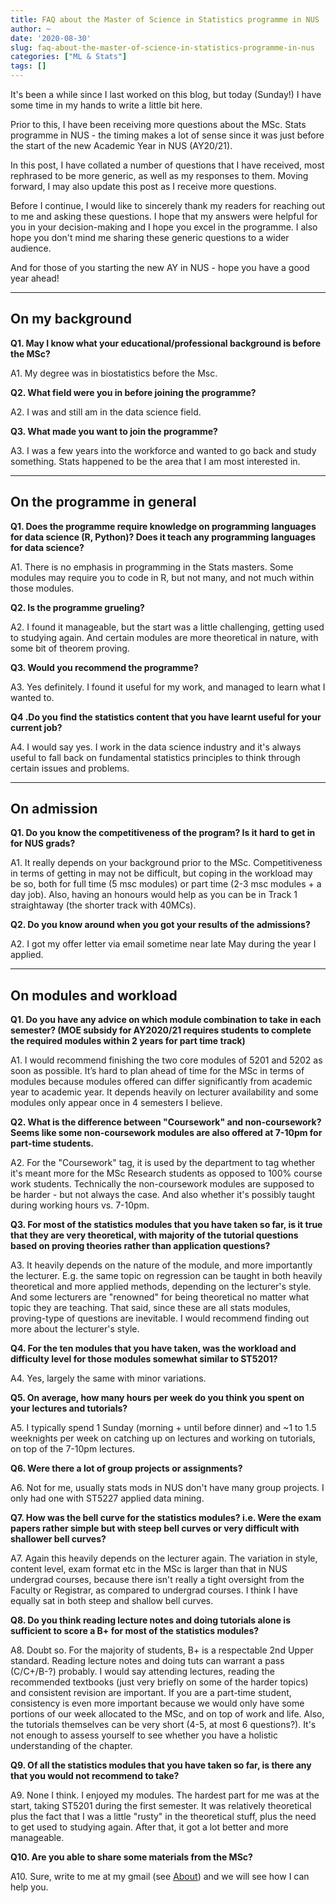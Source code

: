 ```yaml
---
title: FAQ about the Master of Science in Statistics programme in NUS
author: ~
date: '2020-08-30'
slug: faq-about-the-master-of-science-in-statistics-programme-in-nus
categories: ["ML & Stats"]
tags: []
---
```


It's been a while since I last worked on this blog, but today (Sunday!) I have some time in my hands to write a little bit here.

Prior to this, I have been receiving more questions about the MSc. Stats programme in NUS - the timing makes a lot of sense since it was just before the start of the new Academic Year in NUS (AY20/21).

In this post, I have collated a number of questions that I have received, most rephrased to be more generic, as well as my responses to them. Moving forward, I may also update this post as I receive more questions.

Before I continue, I would like to sincerely thank my readers for reaching out to me and asking these questions. I hope that my answers were helpful for you in your decision-making and I hope you excel in the programme. I also hope you don't mind me sharing these generic questions to a wider audience.

And for those of you starting the new AY in NUS - hope you have a good year ahead!

----

## On my background

__Q1. May I know what your educational/professional background is before the MSc?__

A1. My degree was in biostatistics before the Msc.
	
__Q2. What field were you in before joining the programme?__

A2. I was and still am in the data science field.

__Q3. What made you want to join the programme?__

A3. I was a few years into the workforce and wanted to go back and study something. Stats happened to be the area that I am most interested in.

----

## On the programme in general

__Q1. Does the programme require knowledge on programming languages for data science (R, Python)? Does it teach any programming languages for data science?__

A1. There is no emphasis in programming in the Stats masters. Some modules may require you to code in R, but not many, and not much within those modules.
	
__Q2. Is the programme grueling?__

A2. I found it manageable, but the start was a little challenging, getting used to studying again. And certain modules are more theoretical in nature, with some bit of theorem proving.

__Q3. Would you recommend the programme?__

A3. Yes definitely. I found it useful for my work, and managed to learn what I wanted to.

__Q4 .Do you find the statistics content that you have learnt useful for your current job?__
 
A4. I would say yes. I work in the data science industry and it's always useful to fall back on fundamental statistics principles to think through certain issues and problems.

----

## On admission

__Q1. Do you know the competitiveness of the program? Is it hard to get in for NUS grads?__

A1. It really depends on your background prior to the MSc. Competitiveness in terms of getting in may not be difficult, but coping in the workload may be so, both for full time (5 msc modules) or part time (2-3 msc modules + a day job). Also, having an honours would help as you can be in Track 1 straightaway (the shorter track with 40MCs).
 
__Q2. Do you know around when you got your results of the admissions?__

A2. I got my offer letter via email sometime near late May during the year I applied.

----

## On modules and workload
 
__Q1. Do you have any advice on which module combination to take in each semester? (MOE subsidy for AY2020/21 requires students to complete the required modules within 2 years for part time track)__

A1. I would recommend finishing the two core modules of 5201 and 5202 as soon as possible. It’s hard to plan ahead of time for the MSc in terms of modules because modules offered can differ significantly from academic year to academic year. It depends heavily on lecturer availability and some modules only appear once in 4 semesters I believe.

__Q2. What is the difference between "Coursework" and non-coursework? Seems like some non-coursework modules are also offered at 7-10pm for part-time students.__

A2. For the "Coursework" tag, it is used by the department to tag whether it's meant more for the MSc Research students as opposed to 100% course work students. Technically the non-coursework modules are supposed to be harder - but not always the case. And also whether it's possibly taught during working hours vs. 7-10pm.

__Q3. For most of the statistics modules that you have taken so far, is it true that they are very theoretical, with majority of the tutorial questions based on proving theories rather than application questions?__

A3. It heavily depends on the nature of the module, and more importantly the lecturer. E.g. the same topic on regression can be taught in both heavily theoretical and more applied methods, depending on the lecturer's style. And some lecturers are "renowned" for being theoretical no matter what topic they are teaching. That said, since these are all stats modules, proving-type of questions are inevitable. I would recommend finding out more about the lecturer's style.

__Q4. For the ten modules that you have taken, was the workload and difficulty level for those modules somewhat similar to ST5201?__

A4. Yes, largely the same with minor variations.
 
__Q5. On average, how many hours per week do you think you spent on your lectures and tutorials?__

A5. I typically spend 1 Sunday (morning + until before dinner) and ~1 to 1.5 weeknights per week on catching up on lectures and working on tutorials, on top of the 7-10pm lectures. 

__Q6. Were there a lot of group projects or assignments?__

A6. Not for me, usually stats mods in NUS don't have many group projects. I only had one with ST5227 applied data mining.
 
__Q7. How was the bell curve for the statistics modules? i.e. Were the exam papers rather simple but with steep bell curves or very difficult with shallower bell curves?__
 
A7. Again this heavily depends on the lecturer again. The variation in style, content level, exam format etc in the MSc is larger than that in NUS undergrad courses, because there isn't really a tight oversight from the Faculty or Registrar, as compared to undergrad courses. I think I have equally sat in both steep and shallow bell curves.

__Q8. Do you think reading lecture notes and doing tutorials alone is sufficient to score a B+ for most of the statistics modules?__

A8. Doubt so. For the majority of students, B+ is a respectable 2nd Upper standard. Reading lecture notes and doing tuts can warrant a pass (C/C+/B-?) probably. I would say attending lectures, reading the recommended textbooks (just very briefly on some of the harder topics) and consistent revision are important. If you are a part-time student, consistency is even more important because we would only have some portions of our week allocated to the MSc, and on top of work and life. Also, the tutorials themselves can be very short (4-5, at most 6 questions?). It's not enough to assess yourself to see whether you have a holistic understanding of the chapter.

__Q9. Of all the statistics modules that you have taken so far, is there any that you would not recommend to take?__
  
A9. None I think. I enjoyed my modules. The hardest part for me was at the start, taking ST5201 during the first semester. It was relatively theoretical plus the fact that I was a little "rusty" in the theoretical stuff, plus the need to get used to studying again. After that, it got a lot better and more manageable.

__Q10. Are you able to share some materials from the MSc?__

A10. Sure, write to me at my gmail (see [About](https://thestatsguy.rbind.io/about/)) and we will see how I can help you.
